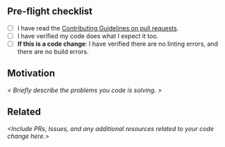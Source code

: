 ## Pre-flight checklist

- [ ] I have read the [Contributing Guidelines on pull requests](https://github.com/9mbs/calendar-widgets/blob/main/CONTRIBUTING.md).
- [ ] I have verified my code does what I expect it too.
- [ ] **If this is a code change**: I have verified there are no linting errors, and there are no build errors.

## Motivation

_< Briefly describe the problems you code is solving. >_

## Related

_<Include PRs, Issues, and any additional resources related to your code change here.>_
